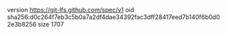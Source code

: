 version https://git-lfs.github.com/spec/v1
oid sha256:d0c264f7eb3c5b0a7a2df4dae34392fac3dff28417eed7b140f6b0d02e3b8256
size 1707
